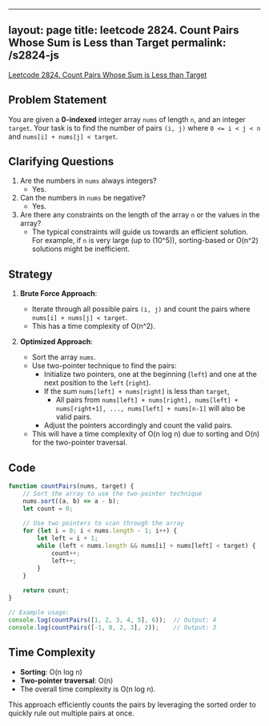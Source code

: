 
---
layout: page
title: leetcode 2824. Count Pairs Whose Sum is Less than Target
permalink: /s2824-js
---
[Leetcode 2824. Count Pairs Whose Sum is Less than Target](https://algoadvance.github.io/algoadvance/l2824)
## Problem Statement
You are given a **0-indexed** integer array `nums` of length `n`, and an integer `target`. Your task is to find the number of pairs `(i, j)` where `0 <= i < j < n` and `nums[i] + nums[j] < target`.

## Clarifying Questions
1. Are the numbers in `nums` always integers? 
    - Yes.
2. Can the numbers in `nums` be negative?
    - Yes.
3. Are there any constraints on the length of the array `n` or the values in the array?
    - The typical constraints will guide us towards an efficient solution. For example, if `n` is very large (up to \(10^5\)), sorting-based or O(n^2) solutions might be inefficient.

## Strategy
1. **Brute Force Approach**:
    - Iterate through all possible pairs `(i, j)` and count the pairs where `nums[i] + nums[j] < target`.
    - This has a time complexity of O(n^2).

2. **Optimized Approach**:
    - Sort the array `nums`.
    - Use two-pointer technique to find the pairs:
        - Initialize two pointers, one at the beginning (`left`) and one at the next position to the `left` (`right`).
        - If the sum `nums[left] + nums[right]` is less than `target`, 
            - All pairs from `nums[left] + nums[right], nums[left] + nums[right+1], ..., nums[left] + nums[n-1]` will also be valid pairs.
        - Adjust the pointers accordingly and count the valid pairs.
    - This will have a time complexity of O(n log n) due to sorting and O(n) for the two-pointer traversal.

## Code

```javascript
function countPairs(nums, target) {
    // Sort the array to use the two-pointer technique
    nums.sort((a, b) => a - b);
    let count = 0;
    
    // Use two pointers to scan through the array
    for (let i = 0; i < nums.length - 1; i++) {
        let left = i + 1;
        while (left < nums.length && nums[i] + nums[left] < target) {
            count++;
            left++;
        }
    }
    
    return count;
}

// Example usage:
console.log(countPairs([1, 2, 3, 4, 5], 6));  // Output: 4
console.log(countPairs([-1, 0, 2, 3], 2));    // Output: 3
```

## Time Complexity
- **Sorting**: O(n log n)
- **Two-pointer traversal**: O(n)
- The overall time complexity is O(n log n).

This approach efficiently counts the pairs by leveraging the sorted order to quickly rule out multiple pairs at once.